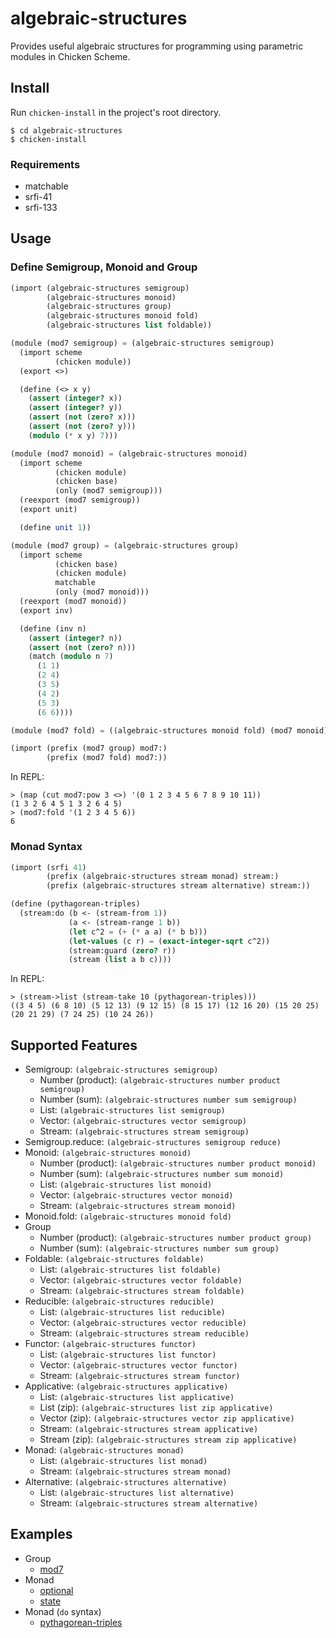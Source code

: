 # algebraic-structures

Provides useful algebraic structures for programming using parametric modules in Chicken Scheme.

## Install

Run `chicken-install` in the project's root directory.

```
$ cd algebraic-structures
$ chicken-install
```

### Requirements

- matchable
- srfi-41
- srfi-133

## Usage

### Define Semigroup, Monoid and Group

```scheme
(import (algebraic-structures semigroup)
        (algebraic-structures monoid)
        (algebraic-structures group)
        (algebraic-structures monoid fold)
        (algebraic-structures list foldable))

(module (mod7 semigroup) = (algebraic-structures semigroup)
  (import scheme
          (chicken module))
  (export <>)

  (define (<> x y)
    (assert (integer? x))
    (assert (integer? y))
    (assert (not (zero? x)))
    (assert (not (zero? y)))
    (modulo (* x y) 7)))

(module (mod7 monoid) = (algebraic-structures monoid)
  (import scheme
          (chicken module)
          (chicken base)
          (only (mod7 semigroup)))
  (reexport (mod7 semigroup))
  (export unit)

  (define unit 1))

(module (mod7 group) = (algebraic-structures group)
  (import scheme
          (chicken base)
          (chicken module)
          matchable
          (only (mod7 monoid)))
  (reexport (mod7 monoid))
  (export inv)

  (define (inv n)
    (assert (integer? n))
    (assert (not (zero? n)))
    (match (modulo n 7)
      (1 1)
      (2 4)
      (3 5)
      (4 2)
      (5 3)
      (6 6))))

(module (mod7 fold) = ((algebraic-structures monoid fold) (mod7 monoid) (algebraic-structures list foldable)))

(import (prefix (mod7 group) mod7:)
        (prefix (mod7 fold) mod7:))
```

In REPL:

```
> (map (cut mod7:pow 3 <>) '(0 1 2 3 4 5 6 7 8 9 10 11))
(1 3 2 6 4 5 1 3 2 6 4 5)
> (mod7:fold '(1 2 3 4 5 6))
6
```

### Monad Syntax

```scheme
(import (srfi 41)
        (prefix (algebraic-structures stream monad) stream:)
        (prefix (algebraic-structures stream alternative) stream:))

(define (pythagorean-triples)
  (stream:do (b <- (stream-from 1))
             (a <- (stream-range 1 b))
             (let c^2 = (+ (* a a) (* b b)))
             (let-values (c r) = (exact-integer-sqrt c^2))
             (stream:guard (zero? r))
             (stream (list a b c))))
```

In REPL:

```
> (stream->list (stream-take 10 (pythagorean-triples)))
((3 4 5) (6 8 10) (5 12 13) (9 12 15) (8 15 17) (12 16 20) (15 20 25) (20 21 29) (7 24 25) (10 24 26))
```

## Supported Features

- Semigroup: `(algebraic-structures semigroup)`
  - Number (product): `(algebraic-structures number product semigroup)`
  - Number (sum): `(algebraic-structures number sum semigroup)`
  - List: `(algebraic-structures list semigroup)`
  - Vector: `(algebraic-structures vector semigroup)`
  - Stream: `(algebraic-structures stream semigroup)`
- Semigroup.reduce: `(algebraic-structures semigroup reduce)`
- Monoid: `(algebraic-structures monoid)`
  - Number (product): `(algebraic-structures number product monoid)`
  - Number (sum): `(algebraic-structures number sum monoid)`
  - List: `(algebraic-structures list monoid)`
  - Vector: `(algebraic-structures vector monoid)`
  - Stream: `(algebraic-structures stream monoid)`
- Monoid.fold: `(algebraic-structures monoid fold)`
- Group
  - Number (product): `(algebraic-structures number product group)`
  - Number (sum): `(algebraic-structures number sum group)`
- Foldable: `(algebraic-structures foldable)` 
  - List: `(algebraic-structures list foldable)`
  - Vector: `(algebraic-structures vector foldable)`
  - Stream: `(algebraic-structures stream foldable)`
- Reducible: `(algebraic-structures reducible)` 
  - List: `(algebraic-structures list reducible)`
  - Vector: `(algebraic-structures vector reducible)`
  - Stream: `(algebraic-structures stream reducible)`
- Functor: `(algebraic-structures functor)` 
  - List: `(algebraic-structures list functor)`
  - Vector: `(algebraic-structures vector functor)`
  - Stream: `(algebraic-structures stream functor)`
- Applicative: `(algebraic-structures applicative)` 
  - List: `(algebraic-structures list applicative)`
  - List (zip): `(algebraic-structures list zip applicative)`
  - Vector (zip): `(algebraic-structures vector zip applicative)`
  - Stream: `(algebraic-structures stream applicative)`
  - Stream (zip): `(algebraic-structures stream zip applicative)`
- Monad: `(algebraic-structures monad)` 
  - List: `(algebraic-structures list monad)`
  - Stream: `(algebraic-structures stream monad)`
- Alternative: `(algebraic-structures alternative)` 
  - List: `(algebraic-structures list alternative)`
  - Stream: `(algebraic-structures stream alternative)`

## Examples

- Group
  - [mod7](./examples/mod7.scm)
- Monad
  - [optional](./examples/optional.scm)
  - [state](./examples/state.scm)
- Monad (`do` syntax)
  - [pythagorean-triples](./examples/pythagorean-triples.scm)
